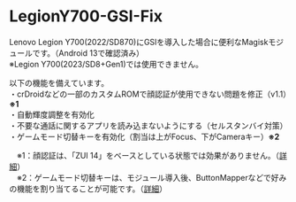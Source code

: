 # LegionY700-GSI-Fix
Lenovo Legion Y700(2022/SD870)にGSIを導入した場合に便利なMagiskモジュールです。（Android 13で確認済み）<br>
※Legion Y700(2023/SD8+Gen1)では使用できません。

以下の機能を備えています。<br>
・crDroidなどの一部のカスタムROMで顔認証が使用できない問題を修正（v1.1）<b>※1</b><br>
・自動輝度調整を有効化<br>
・不要な通話に関するアプリを読み込まないようにする（セルスタンバイ対策）<br>
・ゲームモード切替キーを有効化（割当は上がFocus、下がCameraキー）<b>※2</b><br>

　※1：顔認証は、「ZUI 14」をベースとしている状態では効果がありません。（<a href="https://smartasw.com/archives/15560#index_id0">詳細</a>）<br>
　※2：ゲームモード切替キーは、モジュール導入後、ButtonMapperなどで好みの機能を割り当てることが可能です。（<a href="https://smartasw.com/archives/15560#index_id22">詳細</a>）
